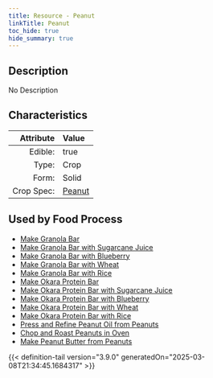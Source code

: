 ```yaml
---
title: Resource - Peanut
linkTitle: Peanut
toc_hide: true
hide_summary: true
---
```

<!-- This is generated by the MarsSim HelpGenertor, do not edit. -->

## Description
No Description

## Characteristics

| Attribute      | Value |
|--------:|:------|
|Edible:|true|
|Type:|Crop|
|Form:|Solid|
|Crop Spec:|[Peanut](/docs/definitions/crop/peanut)|
 



    
## Used by Food Process

- [Make Granola Bar](/docs/definitions/food/make-granola-bar)
- [Make Granola Bar with Sugarcane Juice](/docs/definitions/food/make-granola-bar-with-sugarcane-juice)
- [Make Granola Bar with Blueberry](/docs/definitions/food/make-granola-bar-with-blueberry)
- [Make Granola Bar with Wheat](/docs/definitions/food/make-granola-bar-with-wheat)
- [Make Granola Bar with Rice](/docs/definitions/food/make-granola-bar-with-rice)
- [Make Okara Protein Bar](/docs/definitions/food/make-okara-protein-bar)
- [Make Okara Protein Bar with Sugarcane Juice](/docs/definitions/food/make-okara-protein-bar-with-sugarcane-juice)
- [Make Okara Protein Bar with Blueberry](/docs/definitions/food/make-okara-protein-bar-with-blueberry)
- [Make Okara Protein Bar with Wheat](/docs/definitions/food/make-okara-protein-bar-with-wheat)
- [Make Okara Protein Bar with Rice](/docs/definitions/food/make-okara-protein-bar-with-rice)
- [Press and Refine Peanut Oil from Peanuts](/docs/definitions/food/press-and-refine-peanut-oil-from-peanuts)
- [Chop and Roast Peanuts in Oven](/docs/definitions/food/chop-and-roast-peanuts-in-oven)
- [Make Peanut Butter from Peanuts](/docs/definitions/food/make-peanut-butter-from-peanuts)



{{< definition-tail version="3.9.0" generatedOn="2025-03-08T21:34:45.1684317" >}}


